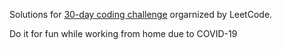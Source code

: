 Solutions for [30-day coding challenge](https://leetcode.com/explore/challenge/card/30-day-leetcoding-challenge) orgarnized by LeetCode.

Do it for fun while working from home due to COVID-19